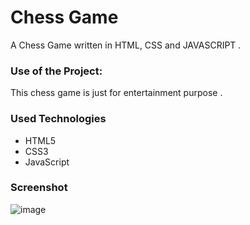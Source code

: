 <h1>Chess Game</h1>

<p>A Chess Game written in HTML, CSS and JAVASCRIPT .</p>

### Use of the Project:

<p>This chess game is just for entertainment purpose . </p>

<h3>Used Technologies</h3>
<ul>
    <li>HTML5</li>
    <li>CSS3</li>
    <li>JavaScript</li>
</ul>



<h3> Screenshot </h3>

![image](https://github.com/anmol957/web_dev_projects/assets/61040390/2e9f67d9-6663-4e49-8c1d-57837cf82faa)
